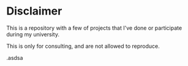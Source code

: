 
# Disclaimer
This is a repository with a few of projects that I've done or participate during my university.

This is only for consulting, and are not allowed to reproduce.

.asdsa
